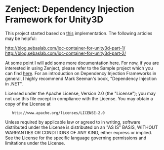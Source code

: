 Zenject: Dependency Injection Framework for Unity3D
=====================================

This project started based on [this](https://github.com/sebas77/Lightweight-IoC-Container-for-Unity3D) implementation. The following articles may be helpful:

http://blog.sebaslab.com/ioc-container-for-unity3d-part-1/
http://blog.sebaslab.com/ioc-container-for-unity3d-part-2/

At some point I will add some more documentation here.  For now, if you are interested in using Zenject, please refer to the Sample project which you can find [here](https://github.com/modesttree/ZenjectSample).  For an introduction on Dependency Injection Frameworks in general, I highly recommend Mark Seeman's book, "Dependency Injection in .NET".

   Licensed under the Apache License, Version 2.0 (the "License");
   you may not use this file except in compliance with the License.
   You may obtain a copy of the License at

       http://www.apache.org/licenses/LICENSE-2.0

   Unless required by applicable law or agreed to in writing, software
   distributed under the License is distributed on an "AS IS" BASIS,
   WITHOUT WARRANTIES OR CONDITIONS OF ANY KIND, either express or implied.
   See the License for the specific language governing permissions and
   limitations under the License.
